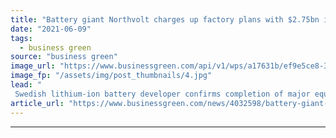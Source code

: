 ```yaml
---
title: "Battery giant Northvolt charges up factory plans with $2.75bn investment boost"
date: "2021-06-09"
tags: 
  - business green
source: "business green"
image_url: "https://www.businessgreen.com/api/v1/wps/a17631b/ef9e5ce8-3839-43e9-9913-eb4c77d5d9b3/2/Northvolt-185x114.jpg"
image_fp: "/assets/img/post_thumbnails/4.jpg"
lead: "
 Swedish lithium-ion battery developer confirms completion of major equity fund-raising round ..."
article_url: "https://www.businessgreen.com/news/4032598/battery-giant-northvolt-charges-factory-plans-usd-75bn-investment-boost"
---
```


---
